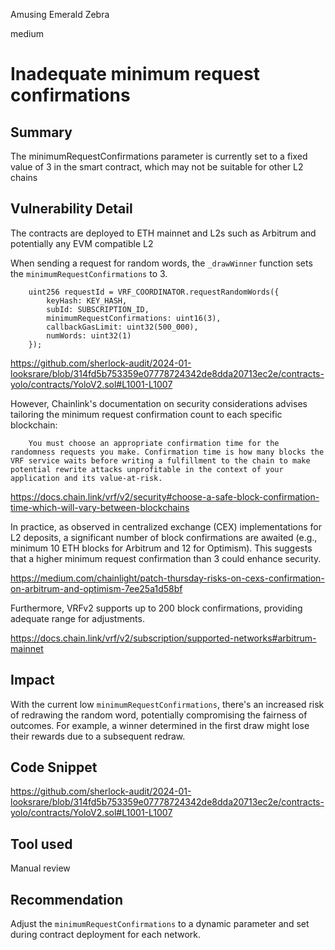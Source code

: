 Amusing Emerald Zebra

medium

# Inadequate minimum request confirmations

## Summary

The minimumRequestConfirmations parameter is currently set to a fixed value of 3 in the smart contract, which may not be suitable for other L2 chains

## Vulnerability Detail

The contracts are deployed to ETH mainnet and L2s such as Arbitrum and potentially any EVM compatible L2

When sending a request for random words, the `_drawWinner` function sets the `minimumRequestConfirmations` to 3.

        uint256 requestId = VRF_COORDINATOR.requestRandomWords({
            keyHash: KEY_HASH,
            subId: SUBSCRIPTION_ID,
            minimumRequestConfirmations: uint16(3),
            callbackGasLimit: uint32(500_000),
            numWords: uint32(1)
        });

https://github.com/sherlock-audit/2024-01-looksrare/blob/314fd5b753359e07778724342de8dda20713ec2e/contracts-yolo/contracts/YoloV2.sol#L1001-L1007

However, Chainlink's documentation on security considerations advises tailoring the minimum request confirmation count to each specific blockchain:

        You must choose an appropriate confirmation time for the randomness requests you make. Confirmation time is how many blocks the VRF service waits before writing a fulfillment to the chain to make potential rewrite attacks unprofitable in the context of your application and its value-at-risk.

https://docs.chain.link/vrf/v2/security#choose-a-safe-block-confirmation-time-which-will-vary-between-blockchains

In practice, as observed in centralized exchange (CEX) implementations for L2 deposits, a significant number of block confirmations are awaited (e.g., minimum 10 ETH blocks for Arbitrum and 12 for Optimism). This suggests that a higher minimum request confirmation than 3 could enhance security.

https://medium.com/chainlight/patch-thursday-risks-on-cexs-confirmation-on-arbitrum-and-optimism-7ee25a1d58bf

Furthermore, VRFv2 supports up to 200 block confirmations, providing adequate range for adjustments.

https://docs.chain.link/vrf/v2/subscription/supported-networks#arbitrum-mainnet

## Impact

With the current low `minimumRequestConfirmations`, there's an increased risk of redrawing the random word, potentially compromising the fairness of outcomes. For example, a winner determined in the first draw might lose their rewards due to a subsequent redraw.

## Code Snippet

https://github.com/sherlock-audit/2024-01-looksrare/blob/314fd5b753359e07778724342de8dda20713ec2e/contracts-yolo/contracts/YoloV2.sol#L1001-L1007

## Tool used

Manual review

## Recommendation

Adjust the `minimumRequestConfirmations` to a dynamic parameter and set during contract deployment for each network.